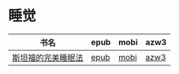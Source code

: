 # 睡觉

| 书名 | epub | mobi | azw3 |
| --- | --- | --- | --- |
| [斯坦福的完美睡眠法](http://ct.dalanmei.com/f/31084289-571816203-84e544) | [epub](http://ct.dalanmei.com/f/31084289-571816203-84e544) | [mobi](http://ct.dalanmei.com/f/31084289-571547441-93e6af) | [azw3](http://ct.dalanmei.com/f/31084289-572053037-429b03) |
